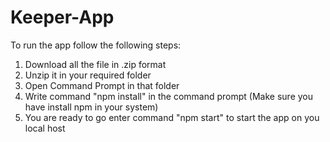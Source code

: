 # Keeper-App

To run the app follow the following steps:

1. Download all the file in .zip format
2. Unzip it in your required folder
3. Open Command Prompt in that folder
4. Write command "npm install" in the command prompt (Make sure you have install npm in your system)
5. You are ready to go enter command "npm start" to start the app on you local host
